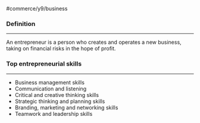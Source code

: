 #commerce/y9/business 

### Definition
---
An entrepreneur is a person who creates and operates a new business, taking on financial risks in the hope of profit.

### Top entrepreneurial skills
---
- Business management skills
- Communication and listening
- Critical and creative thinking skills
- Strategic thinking and planning skills
- Branding, marketing and networking skills
- Teamwork and leadership skills